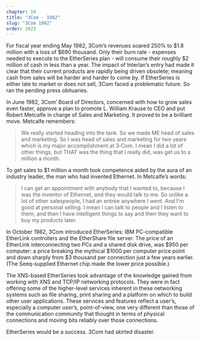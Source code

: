 ```yaml
---
chapter: 10
title: "3Com - 1982"
slug: "3Com 1982"
order: 1023
---
```


For fiscal year ending May 1982, 3Com’s revenues soared 250% to $1.8 million with a loss of $690 thousand. Only their burn rate - expenses needed to execute to the EtherSeries plan - will consume their roughly $2 million of cash in less than a year. The impact of Interlan’s entry had made it clear that their current products are rapidly being driven obsolete; meaning cash from sales will be harder and harder to come by. If EtherSeries is either late to market or does not sell, 3Com faced a problematic future. So ran the pending press obituaries.

In June 1982, 3Com’ Board of Directors, concerned with how to grow sales even faster, approve a plan to promote L. William Krause to CEO and put Robert Metcalfe in charge of Sales and Marketing. It proved to be a brilliant move. Metcalfe remembers:

>We really started heading into the tank. So we made ME head of sales and marketing. So I was head of sales and marketing for two years which is my major accomplishment at 3‑Com. I mean I did a lot of other things, but THAT was the thing that I really did, was get us to a million a month.

To get sales to $1 million a month took competence aided by the aura of an industry leader, the man who had invented Ethernet. In Metcalfe’s words:

>I can get an appointment with anybody that I wanted to, because I was the inventor of Ethernet, and they would talk to me. So unlike a lot of other salespeople, I had an entrée anywhere I went. And I'm good at personal selling. I mean I can talk to people and I listen to them, and then I have intelligent things to say and then they want to buy my products later.

In October 1982, 3Com introduced EtherSeries: IBM PC-compatible EtherLink controllers and the EtherShare file server. The price of an EtherLink interconnecting two PCs and a shared disk drive, was $950 per computer: a price breaking the mythical $1000 per computer price point and down sharply from $3 thousand per connection just a few years earlier. (The Seeq-supplied Ethernet chip made the lower price possible.)

The XNS-based EtherSeries took advantage of the knowledge gained from working with XNS and TCP/IP networking protocols. They were in fact offering some of the higher-level services inherent in these networking systems such as file sharing, print sharing and a platform on which to build other user applications. These services and features reflect a user’s, especially a computer user’s, point-of-view, one very different than those of the communication community that thought in terms of physical connections and moving bits reliably over those connections.

EtherSeries would be a success. 3Com had skirted disaster.

